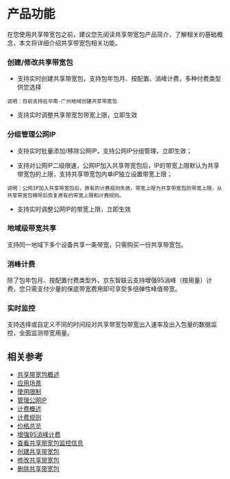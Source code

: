 # 产品功能

在您使用共享带宽包之前，建议您先阅读共享带宽包产品简介，了解相关的基础概念，本文将详细介绍共享带宽包相关功能。


### 创建/修改共享带宽包

- 支持实时创建共享带宽包，支持包年包月、按配置、消峰计费，多种付费类型供您选择
```
说明：目前支持在华南-广州地域创建共享带宽包
```
- 支持实时调整共享带宽包带宽上限，立即生效


### 分组管理公网IP

- 支持实时批量添加/移除公网IP，支持公网IP分组管理，立即生效；

- 支持对公网IP二级限速，公网IP加入共享带宽包后，IP的带宽上限默认为共享带宽包的上限，支持共享带宽包内单IP独立设置带宽上限；

```
说明：公网IP加入共享带宽包后，原有的计费规则失效，带宽上限为共享带宽包的带宽上限，从共享带宽包移除后恢复原有的带宽上限和计费规则。
```
- 支持实时调整公网IP的带宽上限，立即生效


### 地域级带宽共享

支持同一地域下多个设备共享一条带宽，只需购买一份共享带宽包。

### 消峰计费

除了包年包月、按配置付费类型外，京东智联云支持增强95消峰（按用量）计费，您只需支付少量的保底带宽费用即可享受多倍弹性峰值带宽。

### 实时监控

支持选择或自定义不同的时间段对共享带宽包带宽出入速率及出入包量的数据监控，全面监测带宽用量。

## 相关参考
- [共享带宽包概述](Bwp-Introduction.md)
- [应用场景](Application-Scenarios.md)
- [使用限制](Restrictions.md)
- [管理公网IP](../Getting-Started/Manage-IP.md)
- [计费概述](../Pricing/Billing-Overview.md)
- [计费规则](../Pricing/Billed-Rules.md)
- [价格总览](../Pricing/Price-Overview.md)
- [增强95消峰计费](../Pricing/Charge-By-Usage/Top5-Eliminate.md)
- [查看共享带宽包监控信息](../Operation-Guide/View-Monitoring.md)
- [创建共享带宽包](../Operation-Guide/Create-Bwp.md)
- [修改共享带宽包](../Operation-Guide/Modify-Bwp.md)
- [删除共享带宽包](../Operation-Guide/Delete-Bwp.md)
